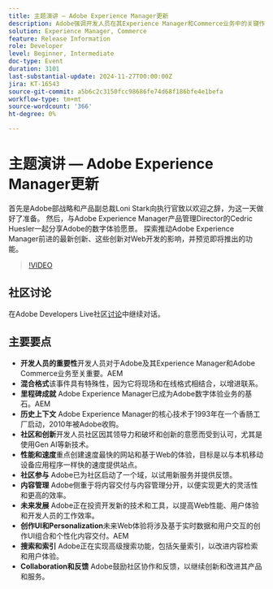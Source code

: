 ```yaml
---
title: 主题演讲 — Adobe Experience Manager更新
description: Adobe强调开发人员在其Experience Manager和Commerce业务中的关键作用，重点介绍混合事件格式，庆祝里程碑，并专注于创新、性能、社区参与以及Web性能、创作UI和高级搜索功能的未来发展。
solution: Experience Manager, Commerce
feature: Release Information
role: Developer
level: Beginner, Intermediate
doc-type: Event
duration: 3101
last-substantial-update: 2024-11-27T00:00:00Z
jira: KT-16543
source-git-commit: a5b6c2c3150fcc98686fe74d68f186bfe4e1befa
workflow-type: tm+mt
source-wordcount: '366'
ht-degree: 0%

---
```



# 主题演讲 — Adobe Experience Manager更新

首先是Adobe部战略和产品副总裁Loni Stark向执行官致以欢迎之辞，为这一天做好了准备。 然后，与Adobe Experience Manager产品管理Director的Cedric Huesler一起分享Adobe的数字体验愿景。 探索推动Adobe Experience Manager前进的最新创新、这些创新对Web开发的影响，并预览即将推出的功能。

>[!VIDEO](https://video.tv.adobe.com/v/3439437/?learn=on&enablevpops)

## 社区讨论

在Adobe Developers Live社区[讨论](https://adobe.ly/3Ywf7Vm)中继续对话。

## 主要要点

* **开发人员的重要性**&#x200B;开发人员对于Adobe及其Experience Manager和Adobe Commerce业务至关重要。&#x200B;AEM
* **混合格式**&#x200B;该事件具有特殊性，因为它将现场和在线格式相结合，以增进联系。
* **里程碑成就** Adobe Experience Manager已成为Adobe数字体验业务的基石。&#x200B;AEM
* **历史上下文** Adobe Experience Manager的核心技术于1993年在一个香肠工厂启动，2010年被Adobe收购。
* **社区和创新**&#x200B;开发人员社区因其领导力和破坏和创新的意愿而受到认可，尤其是使用Gen AI等新技术。
* **性能和速度**&#x200B;重点创建速度最快的网站和基于Web的体验，目标是以与本机移动设备应用程序一样快的速度提供站点。
* **社区参与** Adobe已为社区启动了一个域，以试用新服务并提供反馈。
* **内容管理** Adobe侧重于将内容交付与内容管理分开，以便实现更大的灵活性和更高的效率。
* **未来发展** Adobe正在投资开发新的技术和工具，以提高Web性能、用户体验和开发人员的工作效率。
* **创作UI和Personalization**&#x200B;未来Web体验将涉及基于实时数据和用户交互的创作UI组合和个性化内容交付。&#x200B;AEM
* **搜索和索引** Adobe正在实现高级搜索功能，包括矢量索引，以改进内容检索和用户体验。
* **Collaboration和反馈** Adobe鼓励社区协作和反馈，以继续创新和改进其产品和服务。

